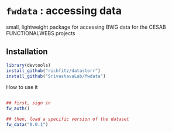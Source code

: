 # `fwdata` : accessing data

small, lightweight package for accessing BWG data for the CESAB FUNCTIONALWEBS projects

## Installation

```r
library(devtools)
install_github("richfitz/datastorr")
install_github("SrivastavaLab/fwdata")
```

How to use it

```r

## first, sign in
fw_auth()

## then, load a specific version of the dataset
fw_data("0.0.1")

```
